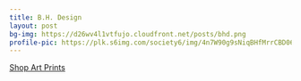 ```yaml
---
title: B.H. Design
layout: post
bg-img: https://d26wv4l1vtfujo.cloudfront.net/posts/bhd.png
profile-pic: https://plk.s6img.com/society6/img/4n7W90g9sNiqBHfMrrCBD06-TEY/w_150,h_150/artwork/~artwork/s6-original-art-uploads/society6/uploads/u/bhd/avatar_asset/41ee8330b21a4f75a14de4f6b4b1cb28?wait=0&attempt=0
---
```


  <div class="links">
    <a href="https://clicksrv.net/3i" class="btn btn-outline-secondary btn-lg btn-block">Shop Art Prints</a>
  </div>
